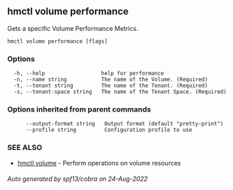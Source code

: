 ## hmctl volume performance

Gets a specific Volume Performance Metrics.

```
hmctl volume performance [flags]
```

### Options

```
  -h, --help                  help for performance
  -n, --name string           The name of the Volume. (Required)
  -t, --tenant string         The name of the Tenant. (Required)
  -s, --tenant-space string   The name of the Tenant Space. (Required)
```

### Options inherited from parent commands

```
      --output-format string   Output format (default "pretty-print")
      --profile string         Configuration profile to use
```

### SEE ALSO

* [hmctl volume](hmctl_volume.md)	 - Perform operations on volume resources

###### Auto generated by spf13/cobra on 24-Aug-2022
